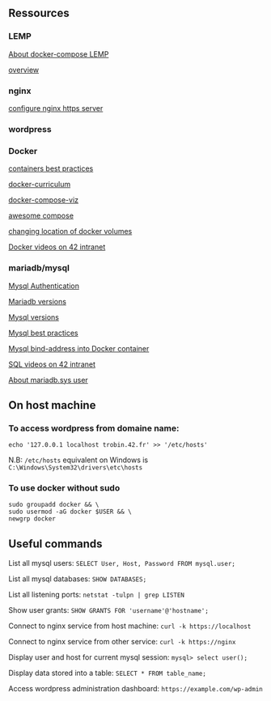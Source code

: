 ## Ressources

### LEMP

[About docker-compose LEMP](https://tech.osteel.me/posts/docker-for-local-web-development-part-1-a-basic-lemp-stack)

[overview](https://medium.com/swlh/wordpress-deployment-with-nginx-php-fpm-and-mariadb-using-docker-compose-55f59e5c1a)

### nginx

[configure nginx https server](https://nginx.org/en/docs/http/configuring_https_servers.html)

### wordpress

### Docker

[containers best practices](https://cloud.google.com/architecture/best-practices-for-building-containers)

[docker-curriculum](https://docker-curriculum.com/)

[docker-compose-viz](https://github.com/pmsipilot/docker-compose-viz)

[awesome compose](https://github.com/docker/awesome-compose)

[changing location of docker volumes](https://dbafromthecold.com/2018/05/02/changing-the-location-of-docker-named-volumes/)

[Docker videos on 42 intranet](https://elearning.intra.42.fr/searches/search?query=docker)

### mariadb/mysql

[Mysql Authentication](https://mariadb.com/kb/en/authentication-plugin-unix-socket/)

[Mariadb versions](https://endoflife.date/mariadb)

[Mysql versions](https://endoflife.date/mysql)

[Mysql best practices](https://docstore.mik.ua/orelly/weblinux2/orn/mysql_tips.html)

[Mysql bind-address into Docker container](http://txt.fliglio.com/2013/11/creating-a-mysql-docker-container/)

[SQL videos on 42 intranet](https://elearning.intra.42.fr/searches/search?query=sql)

[About mariadb.sys user](https://www.thegeekdiary.com/what-is-the-purpose-of-mysql-syslocalhost-user/)

## On host machine

### To access wordpress from domaine name:

```
echo '127.0.0.1 localhost trobin.42.fr' >> '/etc/hosts'
```

N.B: `/etc/hosts` equivalent on Windows is `C:\Windows\System32\drivers\etc\hosts`

### To use docker without sudo

```
sudo groupadd docker && \
sudo usermod -aG docker $USER && \
newgrp docker
```

## Useful commands

List all mysql users: `SELECT User, Host, Password FROM mysql.user;`

List all mysql databases: `SHOW DATABASES;`

List all listening ports: `netstat -tulpn | grep LISTEN`

Show user grants: `SHOW GRANTS FOR 'username'@'hostname';`

Connect to nginx service from host machine: `curl -k https://localhost`

Connect to nginx service from other service: `curl -k https://nginx`

Display user and host for current mysql session: `mysql> select user();`

Display data stored into a table: `SELECT * FROM table_name;`

Access wordpress administration dashboard: `https://example.com/wp-admin`
